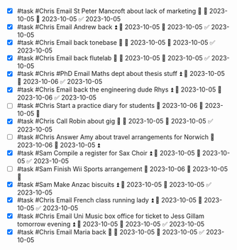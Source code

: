 - [x] #task #Chris Email St Peter Mancroft about lack of marketing 🔼 🛫 2023-10-05 📅 2023-10-05 ✅ 2023-10-05
- [x] #task #Chris Email Andrew back ⏫ 🛫 2023-10-05 📅 2023-10-05 ✅ 2023-10-05
- [x] #task #Chris Email back tonebase 🔼 🛫 2023-10-05 📅 2023-10-05 ✅ 2023-10-05
- [x] #task #Chris Email back flutelab 🔼 🛫 2023-10-05 📅 2023-10-05 ✅ 2023-10-05
- [x] #task #Chris #PhD Email Maths dept about thesis stuff ⏫ 🛫 2023-10-05 📅 2023-10-06 ✅ 2023-10-05
- [x] #task #Chris Email back the engineering dude Rhys ⏫ 🛫 2023-10-05 📅 2023-10-06 ✅ 2023-10-05
- [ ] #task #Chris Start a practice diary for students 📅 2023-10-06 🛫 2023-10-05 🔽 
- [x] #task #Chris Call Robin about gig 🔺 🛫 2023-10-05 📅 2023-10-05 ✅ 2023-10-05
- [ ] #task #Chris Answer Amy about travel arrangements for Norwich 📅 2023-10-06 🛫 2023-10-05 ⏫ 
- [x] #task #Sam Compile a register for Sax Choir ⏫ 🛫 2023-10-05 📅 2023-10-05 ✅ 2023-10-05
- [ ] #task #Sam Finish Wii Sports arrangement 📅 2023-10-06 🛫 2023-10-05 🔺 
- [x] #task #Sam Make Anzac biscuits ⏫ 🛫 2023-10-05 📅 2023-10-05 ✅ 2023-10-05
- [x] #task #Chris Email French class running lady ⏫ 🛫 2023-10-05 📅 2023-10-05 ✅ 2023-10-05
- [x] #task #Chris Email Uni Music box office for ticket to Jess Gillam tomorrow evening ⏫ 🛫 2023-10-05 📅 2023-10-05 ✅ 2023-10-05
- [x] #task #Chris Email Maria back 🔼 🛫 2023-10-05 📅 2023-10-05 ✅ 2023-10-05